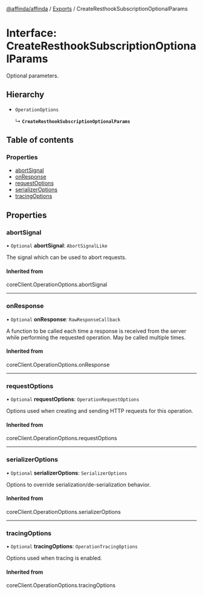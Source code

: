 [@affinda/affinda](../README.md) / [Exports](../modules.md) / CreateResthookSubscriptionOptionalParams

# Interface: CreateResthookSubscriptionOptionalParams

Optional parameters.

## Hierarchy

- `OperationOptions`

  ↳ **`CreateResthookSubscriptionOptionalParams`**

## Table of contents

### Properties

- [abortSignal](CreateResthookSubscriptionOptionalParams.md#abortsignal)
- [onResponse](CreateResthookSubscriptionOptionalParams.md#onresponse)
- [requestOptions](CreateResthookSubscriptionOptionalParams.md#requestoptions)
- [serializerOptions](CreateResthookSubscriptionOptionalParams.md#serializeroptions)
- [tracingOptions](CreateResthookSubscriptionOptionalParams.md#tracingoptions)

## Properties

### abortSignal

• `Optional` **abortSignal**: `AbortSignalLike`

The signal which can be used to abort requests.

#### Inherited from

coreClient.OperationOptions.abortSignal

___

### onResponse

• `Optional` **onResponse**: `RawResponseCallback`

A function to be called each time a response is received from the server
while performing the requested operation.
May be called multiple times.

#### Inherited from

coreClient.OperationOptions.onResponse

___

### requestOptions

• `Optional` **requestOptions**: `OperationRequestOptions`

Options used when creating and sending HTTP requests for this operation.

#### Inherited from

coreClient.OperationOptions.requestOptions

___

### serializerOptions

• `Optional` **serializerOptions**: `SerializerOptions`

Options to override serialization/de-serialization behavior.

#### Inherited from

coreClient.OperationOptions.serializerOptions

___

### tracingOptions

• `Optional` **tracingOptions**: `OperationTracingOptions`

Options used when tracing is enabled.

#### Inherited from

coreClient.OperationOptions.tracingOptions
